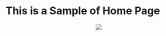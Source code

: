 # This is a Sample of Home Page

<p align="center">
  <img src="https://firebasestorage.googleapis.com/v0/b/ecom-images.appspot.com/o/spmart_homepage.png?alt=media&token=f4dc89ab-0cff-4e4a-9158-221528060cc4">
</p>
